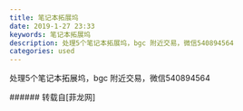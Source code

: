 ```yaml
---
title: 笔记本拓展坞
date: 2019-1-27 23:33
keywords: 笔记本拓展坞
description: 处理5个笔记本拓展坞，bgc 附近交易，微信540894564
categories: used
---
```

<td class="t_f" id="postmessage_2824426">

处理5个笔记本拓展坞，bgc 附近交易，微信540894564<br/>
<img alt="" border="0" class="zoom" data-cf-modified-d1927706150268c2ee22868f-="" file="http://www.flw.ph/data/appbyme/upload/image/201901/27/gFcM0TgM1B2P.jpg" id="aimg_gHLK4" lazyloadthumb="1" onclick="" onmouseover="" src="http://www.flw.ph/data/appbyme/upload/image/201901/27/gFcM0TgM1B2P.jpg"/><br/>
</td>
###### 转载自[菲龙网]